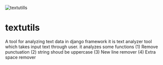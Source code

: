 ![textutills](https://user-images.githubusercontent.com/61186730/111905245-a5f1f580-8a70-11eb-82da-09f48e8d1323.JPG)
# textutils
A tool for analyzing text data in django framework
it is text analyzer tool which takes input text through user.
it analyzes some functions 
(1) Remove punctuation
(2) string shoud be uppercase
(3) New line remover
(4) Extra space remover
